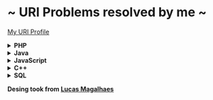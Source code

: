 #  ~ URI Problems resolved by me ~

<a href="https://www.beecrowd.com.br/judge/pt/profile/479086"> My URI Profile </a>

<!-- PHP -->
<details>
    <summary><strong>PHP</strong></summary>
    <br />
    <div align="left">
        <table border=1>
            <tr>
                <th colspan="4">Beginner</th>
            </tr>
            <tr>
                <th colspan="4"></th>
            </tr>
            <tr>
                <th>#</th>
                <th>Name</th>
                <th>Solved</th>
                <th>Status</th>
            </tr>
            <tr>
                <td align="center"><a href="https://www.beecrowd.com.br/judge/en/problems/view/1000">1000</a></td>
                <td align="center">Hello World!</td>
                <td align="center"><a href="https://github.com/felipeghizo/Exercicios_URI/blob/main/php/URI-1000.txt">Code</a></td>
                <td align="center">✅</td>
            </tr>
            <tr>
                <td align="center"><a href="https://www.beecrowd.com.br/judge/en/problems/view/1001">1001</a></td>
                <td align="center">Extremely Basic</td>
                <td align="center"><a href="https://github.com/felipeghizo/Exercicios_URI/blob/main/php/URI-1001.txt">Code</a></td>
                <td align="center">✅</td>
            </tr>
            <tr>
                <td align="center"><a href="https://www.beecrowd.com.br/judge/en/problems/view/1002">1002</a></td>
                <td align="center">Area of a Circle</td>
                <td align="center"><a href="https://github.com/felipeghizo/Exercicios_URI/blob/main/php/URI-1002.txt">Code</a></td>
                <td align="center">✅</td>
            </tr>
            <tr>
                <td align="center"><a href="https://www.beecrowd.com.br/judge/en/problems/view/1003">1003</a></td>
                <td align="center">Simple Sum</td>
                <td align="center"><a href="https://github.com/felipeghizo/Exercicios_URI/blob/main/php/URI-1003.txt">Code</a></td>
                <td align="center">✅</td>
            </tr>
            <tr>
                <td align="center"><a href="https://www.beecrowd.com.br/judge/en/problems/view/1004">1004</a></td>
                <td align="center">Simple Product</td>
                <td align="center"><a href="https://github.com/felipeghizo/Exercicios_URI/blob/main/php/URI-1004.txt">Code</a></td>
                <td align="center">✅</td>
            </tr>
            <tr>
                <td align="center"><a href="https://www.beecrowd.com.br/judge/en/problems/view/1005">1005</a></td>
                <td align="center">Average 1</td>
                <td align="center"><a href="https://github.com/felipeghizo/Exercicios_URI/blob/main/php/URI-1005.txt">Code</a></td>
                <td align="center">✅</td>
            </tr>
            <tr>
                <td align="center"><a href="https://www.beecrowd.com.br/judge/en/problems/view/1006">1006</a></td>
                <td align="center">Average 2</td>
                <td align="center"><a href="https://github.com/felipeghizo/Exercicios_URI/blob/main/php/URI-1006.txt">Code</a></td>
                <td align="center">✅</td>
            </tr>
            <tr>
                <td align="center"><a href="https://www.beecrowd.com.br/judge/en/problems/view/1007">1007</a></td>
                <td align="center">Difference</td>
                <td align="center"><a href="https://github.com/felipeghizo/Exercicios_URI/blob/main/php/URI-1007.txt">Code</a></td>
                <td align="center">✅</td>
            </tr>
            <tr>
                <td align="center"><a href="https://www.beecrowd.com.br/judge/en/problems/view/1008">1008</a></td>
                <td align="center">Salary</td>
                <td align="center"><a href="https://github.com/felipeghizo/Exercicios_URI/blob/main/php/URI-1008.txt">Code</a></td>
                <td align="center">✅</td>
            </tr>
            <tr>
                <td align="center"><a href="https://www.beecrowd.com.br/judge/en/problems/view/1009">1009</a></td>
                <td align="center">Salary with Bonus</td>
                <td align="center"><a href="https://github.com/felipeghizo/Exercicios_URI/blob/main/php/URI-1009.txt">Code</a></td>
                <td align="center">✅</td>
            </tr>
            <tr>
                <td align="center"><a href="https://www.beecrowd.com.br/judge/en/problems/view/1010">1010</a></td>
                <td align="center">Simple Calculate</td>
                <td align="center"><a href="https://github.com/felipeghizo/Exercicios_URI/blob/main/php/URI-1010.txt">Code</a></td>
                <td align="center">✅</td>
            </tr>
        </table>
</details>
<!-- PHP -->

<!-- Java -->
<details>
    <summary><strong>Java</strong></summary>
    <br />
    <div align="left">
        <table border=1>
            <tr>
                <th colspan="4">Beginner</th>
            </tr>
            <tr>
                <th colspan="4"></th>
            </tr>
            <tr>
                <th>#</th>
                <th>Name</th>
                <th>Solved</th>
                <th>Status</th>
            </tr>
            <tr>
                <td align="center"><a href="https://www.beecrowd.com.br/judge/en/problems/view/1000">1000</a></td>
                <td align="center">Hello World!</td>
                <td align="center"><a href="https://github.com/felipeghizo/Exercicios_URI/blob/main/java/URI-1000.txt">Code</a></td>
                <td align="center">✅</td>
            </tr>
            <tr>
                <td align="center"><a href="https://www.beecrowd.com.br/judge/en/problems/view/1001">1001</a></td>
                <td align="center">Extremely Basic</td>
                <td align="center"><a href="https://github.com/felipeghizo/Exercicios_URI/blob/main/java/URI-1001.txt">Code</a></td>
                <td align="center">✅</td>
            </tr>
            <tr>
                <td align="center"><a href="https://www.beecrowd.com.br/judge/en/problems/view/1002">1002</a></td>
                <td align="center">Area of a Circle</td>
                <td align="center"><a href="https://github.com/felipeghizo/Exercicios_URI/blob/main/java/URI-1002.txt">Code</a></td>
                <td align="center">✅</td>
            </tr>
            <tr>
                <td align="center"><a href="https://www.beecrowd.com.br/judge/en/problems/view/1003">1003</a></td>
                <td align="center">Simple Sum</td>
                <td align="center"><a href="https://github.com/felipeghizo/Exercicios_URI/blob/main/java/URI-1003.txt">Code</a></td>
                <td align="center">✅</td>
            </tr>
            <tr>
                <td align="center"><a href="https://www.beecrowd.com.br/judge/en/problems/view/1004">1004</a></td>
                <td align="center">Simple Product</td>
                <td align="center"><a href="https://github.com/felipeghizo/Exercicios_URI/blob/main/java/URI-1004.txt">Code</a></td>
                <td align="center">✅</td>
            </tr>
            <tr>
                <td align="center"><a href="https://www.beecrowd.com.br/judge/en/problems/view/1005">1005</a></td>
                <td align="center">Average 1</td>
                <td align="center"><a href="https://github.com/felipeghizo/Exercicios_URI/blob/main/java/URI-1005.txt">Code</a></td>
                <td align="center">✅</td>
            </tr>
            <tr>
                <td align="center"><a href="https://www.beecrowd.com.br/judge/en/problems/view/1006">1006</a></td>
                <td align="center">Average 2</td>
                <td align="center"><a href="https://github.com/felipeghizo/Exercicios_URI/blob/main/java/URI-1006.txt">Code</a></td>
                <td align="center">✅</td>
            </tr>
            <tr>
                <td align="center"><a href="https://www.beecrowd.com.br/judge/en/problems/view/1007">1007</a></td>
                <td align="center">Difference</td>
                <td align="center"><a href="https://github.com/felipeghizo/Exercicios_URI/blob/main/java/URI-1007.txt">Code</a></td>
                <td align="center">✅</td>
            </tr>
            <tr>
                <td align="center"><a href="https://www.beecrowd.com.br/judge/en/problems/view/1008">1008</a></td>
                <td align="center">Salary</td>
                <td align="center"><a href="https://github.com/felipeghizo/Exercicios_URI/blob/main/java/URI-1008.txt">Code</a></td>
                <td align="center">✅</td>
            </tr>
            <tr>
                <td align="center"><a href="https://www.beecrowd.com.br/judge/en/problems/view/1009">1009</a></td>
                <td align="center">Salary with Bonus</td>
                <td align="center"><a href="https://github.com/felipeghizo/Exercicios_URI/blob/main/java/URI-1009.txt">Code</a></td>
                <td align="center">✅</td>
            </tr>
            <tr>
                <td align="center"><a href="https://www.beecrowd.com.br/judge/en/problems/view/1010">1010</a></td>
                <td align="center">Simple Calculate</td>
                <td align="center"><a href="https://github.com/felipeghizo/Exercicios_URI/blob/main/java/URI-1010.txt">Code</a></td>
                <td align="center">✅</td>
            </tr>
            <tr>
                <td align="center"><a href="https://www.beecrowd.com.br/judge/en/problems/view/1011">1011</a></td>
                <td align="center">Sphere</td>
                <td align="center"><a href="https://github.com/felipeghizo/Exercicios_URI/blob/main/java/URI-1011.txt">Code</a></td>
                <td align="center">✅</td>
            </tr>
            <tr>
                <td align="center"><a href="https://www.beecrowd.com.br/judge/en/problems/view/1012">1012</a></td>
                <td align="center">Area</td>
                <td align="center"><a href="https://github.com/felipeghizo/Exercicios_URI/blob/main/java/URI-1012.txt">Code</a></td>
                <td align="center">✅</td>
            </tr>
            <tr>
                <td align="center"><a href="https://www.beecrowd.com.br/judge/en/problems/view/1013">1013</a></td>
                <td align="center">The Greatest</td>
                <td align="center"><a href="https://github.com/felipeghizo/Exercicios_URI/blob/main/java/URI-1013.txt">Code</a></td>
                <td align="center">✅</td>
            </tr>
            <tr>
                <td align="center"><a href="https://www.beecrowd.com.br/judge/en/problems/view/1014">1014</a></td>
                <td align="center">Consumption</td>
                <td align="center"><a href="https://github.com/felipeghizo/Exercicios_URI/blob/main/java/URI-1014.txt">Code</a></td>
                <td align="center">✅</td>
            </tr>
            <tr>
                <td align="center"><a href="https://www.beecrowd.com.br/judge/en/problems/view/1015">1015</a></td>
                <td align="center">Distance Between Two Points</td>
                <td align="center"><a href="https://github.com/felipeghizo/Exercicios_URI/blob/main/java/URI-1015.txt">Code</a></td>
                <td align="center">✅</td>
            </tr>
            <tr>
                <td align="center"><a href="https://www.beecrowd.com.br/judge/en/problems/view/1016">1016</a></td>
                <td align="center">Distance</td>
                <td align="center"><a href="https://github.com/felipeghizo/Exercicios_URI/blob/main/java/URI-1016.txt">Code</a></td>
                <td align="center">✅</td>
            </tr>
            <tr>
                <td align="center"><a href="https://www.beecrowd.com.br/judge/en/problems/view/1017">1017</a></td>
                <td align="center">Fuel Spent</td>
                <td align="center"><a href="https://github.com/felipeghizo/Exercicios_URI/blob/main/java/URI-1017.txt">Code</a></td>
                <td align="center">✅</td>
            </tr>
            <tr>
                <td align="center"><a href="https://www.beecrowd.com.br/judge/en/problems/view/1018">1018</a></td>
                <td align="center">Banknotes</td>
                <td align="center"><a href="https://github.com/felipeghizo/Exercicios_URI/blob/main/java/URI-1018.txt">Code</a></td>
                <td align="center">✅</td>
            </tr>
            <tr>
                <td align="center"><a href="https://www.beecrowd.com.br/judge/en/problems/view/1019">1019</a></td>
                <td align="center">Time Conversion</td>
                <td align="center"><a href="https://github.com/felipeghizo/Exercicios_URI/blob/main/java/URI-1019.txt">Code</a></td>
                <td align="center">✅</td>
            </tr>
            <tr>
                <td align="center"><a href="https://www.beecrowd.com.br/judge/en/problems/view/1020">1020</a></td>
                <td align="center">Age in Days</td>
                <td align="center"><a href="https://github.com/felipeghizo/Exercicios_URI/blob/main/java/URI-1020.txt">Code</a></td>
                <td align="center">✅</td>
            </tr>
	    <tr>
                <td align="center"><a href="https://judge.beecrowd.com/pt/problems/view/1045">1045</a></td>
                <td align="center">Tipos de Triângulos</td>
                <td align="center"><a href="https://github.com/felipeghizo/Exercicios_URI/blob/main/java/URI-1045.txt">Code</a></td>
                <td align="center">✅</td>
            </tr>
	    <tr>
                <td align="center"><a href="https://judge.beecrowd.com/pt/problems/view/1046">1046</a></td>
                <td align="center">Tempo de Jogo</td>
                <td align="center"><a href="https://github.com/felipeghizo/Exercicios_URI/blob/main/java/URI-1046.txt">Code</a></td>
                <td align="center">✅</td>
            </tr>
	    <tr>
                <td align="center"><a href="https://judge.beecrowd.com/pt/problems/view/1047">1047</a></td>
                <td align="center">Tempo de Jogo com Minutos</td>
                <td align="center"><a href="https://github.com/felipeghizo/Exercicios_URI/blob/main/java/URI-1047.txt">Code</a></td>
                <td align="center">✅</td>
            </tr>
	    <tr>
                <td align="center"><a href="https://judge.beecrowd.com/pt/problems/view/1048">1048</a></td>
                <td align="center">Aumento de Salário</td>
                <td align="center"><a href="https://github.com/felipeghizo/Exercicios_URI/blob/main/java/URI-1048.txt">Code</a></td>
                <td align="center">✅</td>
            </tr>
	    <tr>
                <td align="center"><a href="https://judge.beecrowd.com/pt/problems/view/1049">1049</a></td>
                <td align="center">AnimaL</td>
                <td align="center"><a href="https://github.com/felipeghizo/Exercicios_URI/blob/main/java/URI-1049.txt">Code</a></td>
                <td align="center">✅</td>
            </tr>
	    <tr>
                <td align="center"><a href="https://judge.beecrowd.com/pt/problems/view/1050">1050</a></td>
                <td align="center">DDD</td>
                <td align="center"><a href="https://github.com/felipeghizo/Exercicios_URI/blob/main/java/URI-1050.txt">Code</a></td>
                <td align="center">✅</td>
            </tr>
	    <tr>
                <td align="center"><a href="https://judge.beecrowd.com/pt/problems/view/1051">1051</a></td>
                <td align="center">Imposto de Renda</td>
                <td align="center"><a href="https://github.com/felipeghizo/Exercicios_URI/blob/main/java/URI-1051.txt">Code</a></td>
                <td align="center">✅</td>
            </tr>
	    <tr>
                <td align="center"><a href="https://judge.beecrowd.com/pt/problems/view/1052">1052</a></td>
                <td align="center">Mês</td>
                <td align="center"><a href="https://github.com/felipeghizo/Exercicios_URI/blob/main/java/URI-1052.txt">Code</a></td>
                <td align="center">✅</td>
            </tr>
	    <tr>
                <td align="center"><a href="https://judge.beecrowd.com/pt/problems/view/1060">1060</a></td>
                <td align="center">Números Positivos</td>
                <td align="center"><a href="https://github.com/felipeghizo/Exercicios_URI/blob/main/java/URI-1060.txt">Code</a></td>
                <td align="center">✅</td>
            </tr>
	    <tr>
                <td align="center"><a href="https://judge.beecrowd.com/pt/problems/view/1061">1061</a></td>
                <td align="center">Tempo de um evento</td>
                <td align="center"><a href="https://github.com/felipeghizo/Exercicios_URI/blob/main/java/URI-1061.txt">Code</a></td>
                <td align="center">✅</td>
            </tr>
	    <tr>
                <td align="center"><a href="https://judge.beecrowd.com/pt/problems/view/1064">1064</a></td>
                <td align="center">Positivos e Média</td>
                <td align="center"><a href="https://github.com/felipeghizo/Exercicios_URI/blob/main/java/URI-1064.txt">Code</a></td>
                <td align="center">✅</td>
            </tr>
	    <tr>
                <td align="center"><a href="https://judge.beecrowd.com/pt/problems/view/1065">1065</a></td>
                <td align="center">Pares entre Cinco números</td>
                <td align="center"><a href="https://github.com/felipeghizo/Exercicios_URI/blob/main/java/URI-1065.txt">Code</a></td>
                <td align="center">✅</td>
            </tr>
	    <tr>
                <td align="center"><a href="https://judge.beecrowd.com/pt/problems/view/1066">1066</a></td>
                <td align="center">Pares, Ímpares, Positivos e Negativos</td>
                <td align="center"><a href="https://github.com/felipeghizo/Exercicios_URI/blob/main/java/URI-1066.txt">Code</a></td>
                <td align="center">✅</td>
            </tr>
	    <tr>
                <td align="center"><a href="https://judge.beecrowd.com/pt/problems/view/1070">1070</a></td>
                <td align="center">Seis números ímpares</td>
                <td align="center"><a href="https://github.com/felipeghizo/Exercicios_URI/blob/main/java/URI-1070.txt">Code</a></td>
                <td align="center">✅</td>
            </tr>
	    <tr>
                <td align="center"><a href="https://judge.beecrowd.com/pt/problems/view/1071">1071</a></td>
                <td align="center">Soma de impares consecutivos I</td>
                <td align="center"><a href="https://github.com/felipeghizo/Exercicios_URI/blob/main/java/URI-1071.txt">Code</a></td>
                <td align="center">✅</td>
            </tr>
	    <tr>
                <td align="center"><a href="https://judge.beecrowd.com/pt/problems/view/1072">1072</a></td>
                <td align="center">Intervalo 2</td>
                <td align="center"><a href="https://github.com/felipeghizo/Exercicios_URI/blob/main/java/URI-1072.txt">Code</a></td>
                <td align="center">✅</td>
            </tr>
	    <tr>
                <td align="center"><a href="https://judge.beecrowd.com/pt/problems/view/1079">1079</a></td>
                <td align="center">Médias Ponderadas</td>
                <td align="center"><a href="https://github.com/felipeghizo/Exercicios_URI/blob/main/java/URI-1079.txt">Code</a></td>
                <td align="center">✅</td>
            </tr>
	    <tr>
                <td align="center"><a href="https://judge.beecrowd.com/pt/problems/view/1094">1094</a></td>
                <td align="center">Experiências</td>
                <td align="center"><a href="https://github.com/felipeghizo/Exercicios_URI/blob/main/java/URI-1094.txt">Code</a></td>
                <td align="center">✅</td>
            </tr>
	    <tr>
                <td align="center"><a href="https://judge.beecrowd.com/pt/problems/view/1095">1095</a></td>
                <td align="center">Sequencias IJ 1</td>
                <td align="center"><a href="https://github.com/felipeghizo/Exercicios_URI/blob/main/java/URI-1095.txt">Code</a></td>
                <td align="center">✅</td>
            </tr>
	    <tr>
                <td align="center"><a href="https://judge.beecrowd.com/pt/problems/view/1096">1096</a></td>
                <td align="center">Sequencias IJ 2</td>
                <td align="center"><a href="https://github.com/felipeghizo/Exercicios_URI/blob/main/java/URI-1096.txt">Code</a></td>
                <td align="center">✅</td>
            </tr>
	    <tr>
                <td align="center"><a href="https://judge.beecrowd.com/pt/problems/view/1097">1097</a></td>
                <td align="center">Sequencias IJ 3</td>
                <td align="center"><a href="https://github.com/felipeghizo/Exercicios_URI/blob/main/java/URI-1097.txt">Code</a></td>
                <td align="center">✅</td>
            </tr>
	    <tr>
                <td align="center"><a href="https://judge.beecrowd.com/pt/problems/view/1098">1098</a></td>
                <td align="center">Sequencias IJ 4</td>
                <td align="center"><a href="https://github.com/felipeghizo/Exercicios_URI/blob/main/java/URI-1098.txt">Code</a></td>
                <td align="center">✅</td>
            </tr>
	    <tr>
                <td align="center"><a href="https://judge.beecrowd.com/pt/problems/view/1101">1101</a></td>
                <td align="center">Sequência de Números e Soma</td>
                <td align="center"><a href="https://github.com/felipeghizo/Exercicios_URI/blob/main/java/URI-1101.txt">Code</a></td>
                <td align="center">✅</td>
            </tr>
	    <tr>
                <td align="center"><a href="https://judge.beecrowd.com/pt/problems/view/1113">1113</a></td>
                <td align="center">Crescente e Decrescente</td>
                <td align="center"><a href="https://github.com/felipeghizo/Exercicios_URI/blob/main/java/URI-1113.txt">Code</a></td>
                <td align="center">✅</td>
            </tr>
	    <tr>
                <td align="center"><a href="https://judge.beecrowd.com/pt/problems/view/1116">1116</a></td>
                <td align="center">Dividindo X por Y</td>
                <td align="center"><a href="https://github.com/felipeghizo/Exercicios_URI/blob/main/java/URI-1116.txt">Code</a></td>
                <td align="center">✅</td>
            </tr>
	    <tr>
                <td align="center"><a href="https://judge.beecrowd.com/pt/problems/view/1117">1117</a></td>
                <td align="center">Validação de nota</td>
                <td align="center"><a href="https://github.com/felipeghizo/Exercicios_URI/blob/main/java/URI-1117.txt">Code</a></td>
                <td align="center">✅</td>
            </tr>
	    <tr>
                <td align="center"><a href="https://judge.beecrowd.com/pt/problems/view/1118">1118</a></td>
                <td align="center">Várias Notas Com Validação</td>
                <td align="center"><a href="https://github.com/felipeghizo/Exercicios_URI/blob/main/java/URI-1118.txt">Code</a></td>
                <td align="center">✅</td>
            </tr>
	    <tr>
                <td align="center"><a href="https://judge.beecrowd.com/pt/problems/view/1131">1131</a></td>
                <td align="center">Grenais</td>
                <td align="center"><a href="https://github.com/felipeghizo/Exercicios_URI/blob/main/java/URI-1131.txt">Code</a></td>
                <td align="center">✅</td>
            </tr>
	    <tr>
                <td align="center"><a href="https://judge.beecrowd.com/pt/problems/view/1132">1321</a></td>
                <td align="center">Múltiplos de 13</td>
                <td align="center"><a href="https://github.com/felipeghizo/Exercicios_URI/blob/main/java/URI-1132.txt">Code</a></td>
                <td align="center">✅</td>
            </tr>
	    <tr>
                <td align="center"><a href="https://judge.beecrowd.com/pt/problems/view/1133">1133</a></td>
                <td align="center">Resto da divisão</td>
                <td align="center"><a href="https://github.com/felipeghizo/Exercicios_URI/blob/main/java/URI-1133.txt">Code</a></td>
                <td align="center">✅</td>
            </tr>
	    <tr>
                <td align="center"><a href="https://judge.beecrowd.com/pt/problems/view/1142">1142</a></td>
                <td align="center">PUM</td>
                <td align="center"><a href="https://github.com/felipeghizo/Exercicios_URI/blob/main/java/URI-1142.txt">Code</a></td>
                <td align="center">✅</td>
            </tr>
	    <tr>
                <td align="center"><a href="https://judge.beecrowd.com/pt/problems/view/1143">1143</a></td>
                <td align="center">Quadrado e ao cubo</td>
                <td align="center"><a href="https://github.com/felipeghizo/Exercicios_URI/blob/main/java/URI-1143.txt">Code</a></td>
                <td align="center">✅</td>
            </tr>
	    <tr>
                <td align="center"><a href="https://judge.beecrowd.com/pt/problems/view/1144">1144</a></td>
                <td align="center">Sequência Lógica</td>
                <td align="center"><a href="https://github.com/felipeghizo/Exercicios_URI/blob/main/java/URI-1144.txt">Code</a></td>
                <td align="center">✅</td>
            </tr>
	    <tr>
                <td align="center"><a href="https://judge.beecrowd.com/pt/problems/view/1145">1145</a></td>
                <td align="center">Sequência Lógica 2</td>
                <td align="center"><a href="https://github.com/felipeghizo/Exercicios_URI/blob/main/java/URI-1145.txt">Code</a></td>
                <td align="center">✅</td>
            </tr>
	    <tr>
                <td align="center"><a href="https://judge.beecrowd.com/pt/problems/view/1146">1146</a></td>
                <td align="center">Sequências Crescentes</td>
                <td align="center"><a href="https://github.com/felipeghizo/Exercicios_URI/blob/main/java/URI-1146.txt">Code</a></td>
                <td align="center">✅</td>
            </tr>
	    <tr>
                <td align="center"><a href="https://judge.beecrowd.com/pt/problems/view/1149">1149</a></td>
                <td align="center">Somando Inteiros Consecutivos</td>
                <td align="center"><a href="https://github.com/felipeghizo/Exercicios_URI/blob/main/java/URI-1149.txt">Code</a></td>
                <td align="center">✅</td>
            </tr>
	    <tr>
                <td align="center"><a href="https://judge.beecrowd.com/pt/problems/view/1150">1150</a></td>
                <td align="center">Ultrapassando Z</td>
                <td align="center"><a href="https://github.com/felipeghizo/Exercicios_URI/blob/main/java/URI-1150.txt">Code</a></td>
                <td align="center">✅</td>
            </tr>
	    <tr>
                <td align="center"><a href="https://judge.beecrowd.com/pt/problems/view/1151">1151</a></td>
                <td align="center">Fibonacci Fácil</td>
                <td align="center"><a href="https://github.com/felipeghizo/Exercicios_URI/blob/main/java/URI-1151.txt">Code</a></td>
                <td align="center">✅</td>
            </tr>
	    <tr>
                <td align="center"><a href="https://judge.beecrowd.com/pt/problems/view/1153">1153</a></td>
                <td align="center">Fatorial Simples</td>
                <td align="center"><a href="https://github.com/felipeghizo/Exercicios_URI/blob/main/java/URI-1153.txt">Code</a></td>
                <td align="center">✅</td>
            </tr>
	    <tr>
                <td align="center"><a href="https://judge.beecrowd.com/pt/problems/view/1154">1154</a></td>
                <td align="center">Idades</td>
                <td align="center"><a href="https://github.com/felipeghizo/Exercicios_URI/blob/main/java/URI-1154.txt">Code</a></td>
                <td align="center">✅</td>
            </tr>
	    <tr>
                <td align="center"><a href="https://judge.beecrowd.com/pt/problems/view/1155">1155</a></td>
                <td align="center">Sequência S</td>
                <td align="center"><a href="https://github.com/felipeghizo/Exercicios_URI/blob/main/java/URI-1155.txt">Code</a></td>
                <td align="center">✅</td>
            </tr>
	    <tr>
                <td align="center"><a href="https://judge.beecrowd.com/pt/problems/view/1156">1156</a></td>
                <td align="center">Sequência S II</td>
                <td align="center"><a href="https://github.com/felipeghizo/Exercicios_URI/blob/main/java/URI-1156.txt">Code</a></td>
                <td align="center">✅</td>
            </tr>
	    <tr>
                <td align="center"><a href="https://judge.beecrowd.com/pt/problems/view/1157">1157</a></td>
                <td align="center">Divisores I</td>
                <td align="center"><a href="https://github.com/felipeghizo/Exercicios_URI/blob/main/java/URI-1157.txt">Code</a></td>
                <td align="center">✅</td>
            </tr>
	    <tr>
                <td align="center"><a href="https://judge.beecrowd.com/pt/problems/view/1158">1158</a></td>
                <td align="center">Soma de Ímpares Consecutivos III</td>
                <td align="center"><a href="https://github.com/felipeghizo/Exercicios_URI/blob/main/java/URI-1158.txt">Code</a></td>
                <td align="center">✅</td>
            </tr>
	    <tr>
                <td align="center"><a href="https://judge.beecrowd.com/pt/problems/view/1159">1159</a></td>
                <td align="center">Soma de Pares Consecutivos</td>
                <td align="center"><a href="https://github.com/felipeghizo/Exercicios_URI/blob/main/java/URI-1159.txt">Code</a></td>
                <td align="center">✅</td>
            </tr>
	    <tr>
                <td align="center"><a href="https://judge.beecrowd.com/pt/problems/view/1160">1160</a></td>
                <td align="center">Crescimento Populacional</td>
                <td align="center"><a href="https://github.com/felipeghizo/Exercicios_URI/blob/main/java/URI-1160.txt">Code</a></td>
                <td align="center">✅</td>
            </tr>
	    <tr>
                <td align="center"><a href="https://judge.beecrowd.com/pt/problems/view/1164">1164</a></td>
                <td align="center">Número Perfeito</td>
                <td align="center"><a href="https://github.com/felipeghizo/Exercicios_URI/blob/main/java/URI-1164.txt">Code</a></td>
                <td align="center">✅</td>
            </tr>
	    <tr>
                <td align="center"><a href="https://judge.beecrowd.com/pt/problems/view/1165">1165</a></td>
                <td align="center">Número Primo</td>
                <td align="center"><a href="https://github.com/felipeghizo/Exercicios_URI/blob/main/java/URI-1165.txt">Code</a></td>
                <td align="center">✅</td>
            </tr>
	    <tr>
                <td align="center"><a href="https://judge.beecrowd.com/pt/problems/view/1172">1172</a></td>
                <td align="center">Substituição em Vetor I</td>
                <td align="center"><a href="https://github.com/felipeghizo/Exercicios_URI/blob/main/java/URI-1172.txt">Code</a></td>
                <td align="center">✅</td>
            </tr>
	    <tr>
                <td align="center"><a href="https://judge.beecrowd.com/pt/problems/view/1173">1173</a></td>
                <td align="center">Preenchimento de Vetor I</td>
                <td align="center"><a href="https://github.com/felipeghizo/Exercicios_URI/blob/main/java/URI-1173.txt">Code</a></td>
                <td align="center">✅</td>
            </tr>
	    <tr>
                <td align="center"><a href="https://judge.beecrowd.com/pt/problems/view/1174">1174</a></td>
                <td align="center">Seleçao em Vetor I</td>
                <td align="center"><a href="https://github.com/felipeghizo/Exercicios_URI/blob/main/java/URI-1174.txt">Code</a></td>
                <td align="center">✅</td>
            </tr>
	    <tr>
                <td align="center"><a href="https://judge.beecrowd.com/pt/problems/view/1175">1175</a></td>
                <td align="center">Troca em Vetor I</td>
                <td align="center"><a href="https://github.com/felipeghizo/Exercicios_URI/blob/main/java/URI-1175.txt">Code</a></td>
                <td align="center">✅</td>
            </tr>
	    <tr>
                <td align="center"><a href="https://judge.beecrowd.com/pt/problems/view/1176">1176</a></td>
                <td align="center">Fibonacci em Vetor</td>
                <td align="center"><a href="https://github.com/felipeghizo/Exercicios_URI/blob/main/java/URI-1176.txt">Code</a></td>
                <td align="center">✅</td>
            </tr>
	    <tr>
                <td align="center"><a href="https://judge.beecrowd.com/pt/problems/view/1177">1177</a></td>
                <td align="center">Preenchimento de Vetor II</td>
                <td align="center"><a href="https://github.com/felipeghizo/Exercicios_URI/blob/main/java/URI-1177.txt">Code</a></td>
                <td align="center">✅</td>
            </tr>
	    <tr>
                <td align="center"><a href="https://judge.beecrowd.com/pt/problems/view/1178">1178</a></td>
                <td align="center">Preenchimento de Vetor III</td>
                <td align="center"><a href="https://github.com/felipeghizo/Exercicios_URI/blob/main/java/URI-1178.txt">Code</a></td>
                <td align="center">✅</td>
            </tr>
	    <tr>
                <td align="center"><a href="https://judge.beecrowd.com/pt/problems/view/1179">1179</a></td>
                <td align="center">Preenchimento de Vetor IV</td>
                <td align="center"><a href="https://github.com/felipeghizo/Exercicios_URI/blob/main/java/URI-1179.txt">Code</a></td>
                <td align="center">✅</td>
            </tr>
	    <tr>
                <td align="center"><a href="https://judge.beecrowd.com/pt/problems/view/1435">1435</a></td>
                <td align="center">Matriz Quadrada I</td>
                <td align="center"><a href="https://github.com/felipeghizo/Exercicios_URI/blob/main/java/URI-1435.txt">Code</a></td>
                <td align="center">❌</td>
            </tr>
        </table>
</details>
<!-- Java -->

<!-- JavaScript -->
<details>
    <summary><strong>JavaScript</strong></summary>
    <br />
    <div align="left">
        <table border=1>
            <tr>
                <th colspan="4">Beginner</th>
            </tr>
            <tr>
                <th colspan="4"></th>
            </tr>
            <tr>
                <th>#</th>
                <th>Name</th>
                <th>Solved</th>
                <th>Status</th>
            </tr>
            <tr>
                <td align="center"><a href="https://www.beecrowd.com.br/judge/en/problems/view/1000">1000</a></td>
                <td align="center">Hello World!</td>
                <td align="center"><a href="https://github.com/felipeghizo/Exercicios_URI/blob/main/JS/URI-1000.txt">Code</a></td>
                <td align="center">✅</td>
            </tr>
            <tr>
                <td align="center"><a href="https://www.beecrowd.com.br/judge/en/problems/view/1001">1001</a></td>
                <td align="center">Extremely Basic</td>
                <td align="center"><a href="https://github.com/felipeghizo/Exercicios_URI/blob/main/JS/URI-1001.txt">Code</a></td>
                <td align="center">✅</td>
            </tr>
            <tr>
                <td align="center"><a href="https://www.beecrowd.com.br/judge/en/problems/view/1002">1002</a></td>
                <td align="center">Area of a Circle</td>
                <td align="center"><a href="https://github.com/felipeghizo/Exercicios_URI/blob/main/JS/URI-1002.txt">Code</a></td>
                <td align="center">✅</td>
            </tr>
            <tr>
                <td align="center"><a href="https://www.beecrowd.com.br/judge/en/problems/view/1003">1003</a></td>
                <td align="center">Simple Sum</td>
                <td align="center"><a href="https://github.com/felipeghizo/Exercicios_URI/blob/main/JS/URI-1003.txt">Code</a></td>
                <td align="center">✅</td>
            </tr>
            <tr>
                <td align="center"><a href="https://www.beecrowd.com.br/judge/en/problems/view/1004">1004</a></td>
                <td align="center">Simple Product</td>
                <td align="center"><a href="https://github.com/felipeghizo/Exercicios_URI/blob/main/JS/URI-1004.txt">Code</a></td>
                <td align="center">✅</td>
            </tr>
            <tr>
                <td align="center"><a href="https://www.beecrowd.com.br/judge/en/problems/view/1005">1005</a></td>
                <td align="center">Average 1</td>
                <td align="center"><a href="https://github.com/felipeghizo/Exercicios_URI/blob/main/JS/URI-1005.txt">Code</a></td>
                <td align="center">✅</td>
            </tr>
            <tr>
                <td align="center"><a href="https://www.beecrowd.com.br/judge/en/problems/view/1006">1006</a></td>
                <td align="center">Average 2</td>
                <td align="center"><a href="https://github.com/felipeghizo/Exercicios_URI/blob/main/JS/URI-1006.txt">Code</a></td>
                <td align="center">✅</td>
            </tr>
            <tr>
                <td align="center"><a href="https://www.beecrowd.com.br/judge/en/problems/view/1007">1007</a></td>
                <td align="center">Difference</td>
                <td align="center"><a href="https://github.com/felipeghizo/Exercicios_URI/blob/main/JS/URI-1007.txt">Code</a></td>
                <td align="center">✅</td>
            </tr>
            <tr>
                <td align="center"><a href="https://www.beecrowd.com.br/judge/en/problems/view/1008">1008</a></td>
                <td align="center">Salary</td>
                <td align="center"><a href="https://github.com/felipeghizo/Exercicios_URI/blob/main/JS/URI-1008.txt">Code</a></td>
                <td align="center">✅</td>
            </tr>
            <tr>
                <td align="center"><a href="https://www.beecrowd.com.br/judge/en/problems/view/1009">1009</a></td>
                <td align="center">Salary with Bonus</td>
                <td align="center"><a href="https://github.com/felipeghizo/Exercicios_URI/blob/main/JS/URI-1009.txt">Code</a></td>
                <td align="center">✅</td>
            </tr>
            <tr>
                <td align="center"><a href="https://www.beecrowd.com.br/judge/en/problems/view/1010">1010</a></td>
                <td align="center">Simple Calculate</td>
                <td align="center"><a href="https://github.com/felipeghizo/Exercicios_URI/blob/main/JS/URI-1010.txt">Code</a></td>
                <td align="center">✅</td>
            </tr>
        </table>
</details>
<!-- JavaScript -->

<!-- C++ -->
<details>
    <summary><strong>C++</strong></summary>
    <br />
    <div align="left">
        <table border=1>
            <tr>
                <th colspan="4">Beginner</th>
            </tr>
            <tr>
                <th colspan="4"></th>
            </tr>
            <tr>
                <th>#</th>
                <th>Name</th>
                <th>Solved</th>
                <th>Status</th>
            </tr>
            <tr>
                <td align="center"><a href="https://www.beecrowd.com.br/judge/en/problems/view/1000">1000</a></td>
                <td align="center">Hello World!</td>
                <td align="center"><a href="https://github.com/felipeghizo/Exercicios_URI/blob/main/c%2B%2B/URI-1000.txt">Code</a></td>
                <td align="center">✅</td>
            </tr>
            <tr>
                <td align="center"><a href="https://www.beecrowd.com.br/judge/en/problems/view/1001">1001</a></td>
                <td align="center">Extremely Basic</td>
                <td align="center"><a href="https://github.com/felipeghizo/Exercicios_URI/blob/main/c%2B%2B/URI-1001.txt">Code</a></td>
                <td align="center">✅</td>
            </tr>
            <tr>
                <td align="center"><a href="https://www.beecrowd.com.br/judge/en/problems/view/1002">1002</a></td>
                <td align="center">Area of a Circle</td>
                <td align="center"><a href="https://github.com/felipeghizo/Exercicios_URI/blob/main/c%2B%2B/URI-1002.txt">Code</a></td>
                <td align="center">✅</td>
            </tr>
            <tr>
                <td align="center"><a href="https://www.beecrowd.com.br/judge/en/problems/view/1003">1003</a></td>
                <td align="center">Simple Sum</td>
                <td align="center"><a href="https://github.com/felipeghizo/Exercicios_URI/blob/main/c%2B%2B/URI-1003.txt">Code</a></td>
                <td align="center">✅</td>
            </tr>
            <tr>
                <td align="center"><a href="https://www.beecrowd.com.br/judge/en/problems/view/1004">1004</a></td>
                <td align="center">Simple Product</td>
                <td align="center"><a href="https://github.com/felipeghizo/Exercicios_URI/blob/main/c%2B%2B/URI-1004.txt">Code</a></td>
                <td align="center">✅</td>
            </tr>
            <tr>
                <td align="center"><a href="https://www.beecrowd.com.br/judge/en/problems/view/1005">1005</a></td>
                <td align="center">Average 1</td>
                <td align="center"><a href="https://github.com/felipeghizo/Exercicios_URI/blob/main/c%2B%2B/URI-1005.txt">Code</a></td>
                <td align="center">✅</td>
            </tr>
            <tr>
                <td align="center"><a href="https://www.beecrowd.com.br/judge/en/problems/view/1006">1006</a></td>
                <td align="center">Average 2</td>
                <td align="center"><a href="https://github.com/felipeghizo/Exercicios_URI/blob/main/c%2B%2B/URI-1006.txt">Code</a></td>
                <td align="center">✅</td>
            </tr>
            <tr>
                <td align="center"><a href="https://www.beecrowd.com.br/judge/en/problems/view/1007">1007</a></td>
                <td align="center">Difference</td>
                <td align="center"><a href="https://github.com/felipeghizo/Exercicios_URI/blob/main/c%2B%2B/URI-1007.txt">Code</a></td>
                <td align="center">✅</td>
            </tr>
            <tr>
                <td align="center"><a href="https://www.beecrowd.com.br/judge/en/problems/view/1008">1008</a></td>
                <td align="center">Salary</td>
                <td align="center"><a href="https://github.com/felipeghizo/Exercicios_URI/blob/main/c%2B%2B/URI-1008.txt">Code</a></td>
                <td align="center">✅</td>
            </tr>
            <tr>
                <td align="center"><a href="https://www.beecrowd.com.br/judge/en/problems/view/1009">1009</a></td>
                <td align="center">Salary with Bonus</td>
                <td align="center"><a href="https://github.com/felipeghizo/Exercicios_URI/blob/main/c%2B%2B/URI-1009.txt">Code</a></td>
                <td align="center">✅</td>
            </tr>
            <tr>
                <td align="center"><a href="https://www.beecrowd.com.br/judge/en/problems/view/1010">1010</a></td>
                <td align="center">Simple Calculate</td>
                <td align="center"><a href="https://github.com/felipeghizo/Exercicios_URI/blob/main/c%2B%2B/URI-1010.txt">Code</a></td>
                <td align="center">✅</td>
            </tr>
        </table>
</details>
<!-- C++ -->
        
<!-- SQL -->
<details>
    <summary><strong>SQL</strong></summary>
    <br />
    <div align="left">
        <table border=1>
            <tr>
                <th colspan="4">Beginner</th>
            </tr>
            <tr>
                <th colspan="4"></th>
            </tr>
            <tr>
                <th>#</th>
                <th>Name</th>
                <th>Solved</th>
                <th>Status</th>
            </tr>
            <tr>
                <td align="center"><a href="https://www.beecrowd.com.br/judge/en/problems/view/1602">1602</a></td>
                <td align="center">Select Basic</td>
                <td align="center"><a href="https://github.com/felipeghizo/Exercicios_URI/blob/main/SQL/URI-1602.txt">Code</a></td>
                <td align="center">✅</td>
            </tr>
            <tr>
                <td align="center"><a href="https://www.beecrowd.com.br/judge/en/problems/view/2603">2603</a></td>
                <td align="center">Customer Address</td>
                <td align="center"><a href="https://github.com/felipeghizo/Exercicios_URI/blob/main/SQL/URI-2603.txt">Code</a></td>
                <td align="center">✅</td>
            </tr>
            <tr>
                <td align="center"><a href="https://www.beecrowd.com.br/judge/en/problems/view/2604">2604</a></td>
                <td align="center">Less than 10 or Greather than 100</td>
                <td align="center"><a href="https://github.com/felipeghizo/Exercicios_URI/blob/main/SQL/URI-2604.txt">Code</a></td>
                <td align="center">✅</td>
            </tr>
            <tr>
                <td align="center"><a href="https://www.beecrowd.com.br/judge/en/problems/view/2605">2605</a></td>
                <td align="center">Executive Representatives</td>
                <td align="center"><a href="https://github.com/felipeghizo/Exercicios_URI/blob/main/SQL/URI-2605.txt">Code</a></td>
                <td align="center">✅</td>
            </tr>
            <tr>
                <td align="center"><a href="https://www.beecrowd.com.br/judge/en/problems/view/2606">2606</a></td>
                <td align="center">Categories</td>
                <td align="center"><a href="https://github.com/felipeghizo/Exercicios_URI/blob/main/SQL/URI-2606.txt">Code</a></td>
                <td align="center">✅</td>
            </tr>
            <tr>
                <td align="center"><a href="https://www.beecrowd.com.br/judge/en/problems/view/2607">2607</a></td>
                <td align="center">Cities in Alphabetical Order</td>
                <td align="center"><a href="https://github.com/felipeghizo/Exercicios_URI/blob/main/SQL/URI-2607.txt">Code</a></td>
                <td align="center">✅</td>
            </tr>
            <tr>
                <td align="center"><a href="https://www.beecrowd.com.br/judge/en/problems/view/2608">2608</a></td>
                <td align="center">Highest and Lowest Price</td>
                <td align="center"><a href="https://github.com/felipeghizo/Exercicios_URI/blob/main/SQL/URI-2608.txt">Code</a></td>
                <td align="center">✅</td>
            </tr>
            <tr>
                <td align="center"><a href="https://www.beecrowd.com.br/judge/en/problems/view/2609">2609</a></td>
                <td align="center">Products by Categories</td>
                <td align="center"><a href="https://github.com/felipeghizo/Exercicios_URI/blob/main/SQL/URI-2609.txt">Code</a></td>
                <td align="center">✅</td>
            </tr>
            <tr>
                <td align="center"><a href="https://www.beecrowd.com.br/judge/en/problems/view/2610">2610</a></td>
                <td align="center">Average Value of Products</td>
                <td align="center"><a href="https://github.com/felipeghizo/Exercicios_URI/blob/main/SQL/URI-2610.txt">Code</a></td>
                <td align="center">✅</td>
            </tr>
            <tr>
                <td align="center"><a href="https://www.beecrowd.com.br/judge/en/problems/view/2611">2611</a></td>
                <td align="center">Action movies</td>
                <td align="center"><a href="https://github.com/felipeghizo/Exercicios_URI/blob/main/SQL/URI-2611.txt">Code</a></td>
                <td align="center">✅</td>
            </tr>
            <tr>
                <td align="center"><a href="https://www.beecrowd.com.br/judge/en/problems/view/2613">2613</a></td>
                <td align="center">Films on Sale</td>
                <td align="center"><a href="https://github.com/felipeghizo/Exercicios_URI/blob/main/SQL/URI-2613.txt">Code</a></td>
                <td align="center">✅</td>
            </tr>
            <tr>
                <td align="center"><a href="https://www.beecrowd.com.br/judge/en/problems/view/2614">2614</a></td>
                <td align="center">September rentals</td>
                <td align="center"><a href="https://github.com/felipeghizo/Exercicios_URI/blob/main/SQL/URI-2614.txt">Code</a></td>
                <td align="center">✅</td>
            </tr>
            <tr>
                <td align="center"><a href="https://www.beecrowd.com.br/judge/en/problems/view/2615">2615</a></td>
                <td align="center">Expanding the Business</td>
                <td align="center"><a href="https://github.com/felipeghizo/Exercicios_URI/blob/main/SQL/URI-2615.txt">Code</a></td>
                <td align="center">✅</td>
            </tr>
            <tr>
                <td align="center"><a href="https://www.beecrowd.com.br/judge/en/problems/view/2616">2616</a></td>
                <td align="center">No Rental</td>
                <td align="center"><a href="https://github.com/felipeghizo/Exercicios_URI/blob/main/SQL/URI-2616.txt">Code</a></td>
                <td align="center">✅</td>
            </tr>
            <tr>
                <td align="center"><a href="https://www.beecrowd.com.br/judge/en/problems/view/2617">2617</a></td>
                <td align="center">Supplier Ajax SA</td>
                <td align="center"><a href="https://github.com/felipeghizo/Exercicios_URI/blob/main/SQL/URI-2617.txt">Code</a></td>
                <td align="center">✅</td>
            </tr>
            <tr>
                <td align="center"><a href="https://www.beecrowd.com.br/judge/en/problems/view/2618">2618</a></td>
                <td align="center">Imported products</td>
                <td align="center"><a href="https://github.com/felipeghizo/Exercicios_URI/blob/main/SQL/URI-2618.txt">Code</a></td>
                <td align="center">✅</td>
            </tr>
            <tr>
                <td align="center"><a href="https://www.beecrowd.com.br/judge/en/problems/view/2619">2619</a></td>
                <td align="center">Super Luxury</td>
                <td align="center"><a href="https://github.com/felipeghizo/Exercicios_URI/blob/main/SQL/URI-2619.txt">Code</a></td>
                <td align="center">✅</td>
            </tr>
            <tr>
                <td align="center"><a href="https://www.beecrowd.com.br/judge/en/problems/view/2620">2620</a></td>
                <td align="center">Orders in the First Semester</td>
                <td align="center"><a href="https://github.com/felipeghizo/Exercicios_URI/blob/main/SQL/URI-2620.txt">Code</a></td>
                <td align="center">✅</td>
            </tr>
            <tr>
                <td align="center"><a href="https://www.beecrowd.com.br/judge/en/problems/view/2621">2621</a></td>
                <td align="center">Quantities Between 10 and 20</td>
                <td align="center"><a href="https://github.com/felipeghizo/Exercicios_URI/blob/main/SQL/URI-2621.txt">Code</a></td>
                <td align="center">✅</td>
            </tr>
            <tr>
                <td align="center"><a href="https://www.beecrowd.com.br/judge/en/problems/view/2622">2622</a></td>
                <td align="center">Legal entities</td>
                <td align="center"><a href="https://github.com/felipeghizo/Exercicios_URI/blob/main/SQL/URI-2622.txt">Code</a></td>
                <td align="center">✅</td>
            </tr>
            <tr>
                <td align="center"><a href="https://www.beecrowd.com.br/judge/en/problems/view/2623">2623</a></td>
                <td align="center">Categories with Multiple Products</td>
                <td align="center"><a href="https://github.com/felipeghizo/Exercicios_URI/blob/main/SQL/URI-2623.txt">Code</a></td>
                <td align="center">✅</td>
            </tr>
            <tr>
                <td align="center"><a href="https://www.beecrowd.com.br/judge/en/problems/view/2624">2624</a></td>
                <td align="center">Number of Cities per Customer</td>
                <td align="center"><a href="https://github.com/felipeghizo/Exercicios_URI/blob/main/SQL/URI-2624.txt">Code</a></td>
                <td align="center">✅</td>
            </tr>
            <tr>
                <td align="center"><a href="https://www.beecrowd.com.br/judge/en/problems/view/2625">2625</a></td>
                <td align="center">CPF mask</td>
                <td align="center"><a href="https://github.com/felipeghizo/Exercicios_URI/blob/main/SQL/URI-2625.txt">Code</a></td>
                <td align="center">✅</td>
            </tr>
            <tr>
                <td align="center"><a href="https://www.beecrowd.com.br/judge/en/problems/view/2737">2737</a></td>
                <td align="center">Lawyers</td>
                <td align="center"><a href="https://github.com/felipeghizo/Exercicios_URI/blob/main/SQL/URI-2737.txt">Code</a></td>
                <td align="center">✅</td>
            </tr>
            <tr>
                <td align="center"><a href="https://www.beecrowd.com.br/judge/en/problems/view/2738">2738</a></td>
                <td align="center">Contest</td>
                <td align="center"><a href="https://github.com/felipeghizo/Exercicios_URI/blob/main/SQL/URI-2738.txt">Code</a></td>
                <td align="center">✅</td>
            </tr>
            <tr>
                <td align="center"><a href="https://www.beecrowd.com.br/judge/en/problems/view/2739">2739</a></td>
                <td align="center">Payday</td>
                <td align="center"><a href="https://github.com/felipeghizo/Exercicios_URI/blob/main/SQL/URI-2739.txt">Code</a></td>
                <td align="center">✅</td>
            </tr>
            <tr>
                <td align="center"><a href="https://www.beecrowd.com.br/judge/en/problems/view/2740">2740</a></td>
                <td align="center">turns on</td>
                <td align="center"><a href="https://github.com/felipeghizo/Exercicios_URI/blob/main/SQL/URI-2740.txt">Code</a></td>
                <td align="center">✅</td>
            </tr>
            <tr>
                <td align="center"><a href="https://www.beecrowd.com.br/judge/en/problems/view/2741">2741</a></td>
                <td align="center">Student Notes</td>
                <td align="center"><a href="https://github.com/felipeghizo/Exercicios_URI/blob/main/SQL/URI-2741.txt">Code</a></td>
                <td align="center">✅</td>
            </tr>
            <tr>
                <td align="center"><a href="https://www.beecrowd.com.br/judge/en/problems/view/2742">2742</a></td>
                <td align="center">Richard's Multiverse</td>
                <td align="center"><a href="https://github.com/felipeghizo/Exercicios_URI/blob/main/SQL/URI-2742.txt">Code</a></td>
                <td align="center">✅</td>
            </tr>
            <tr>
                <td align="center"><a href="https://www.beecrowd.com.br/judge/en/problems/view/2743">2743</a></td>
                <td align="center">Number of Characters</td>
                <td align="center"><a href="https://github.com/felipeghizo/Exercicios_URI/blob/main/SQL/URI-2743.txt">Code</a></td>
                <td align="center">✅</td>
            </tr>
            <tr>
                <td align="center"><a href="https://www.beecrowd.com.br/judge/en/problems/view/2744">2744</a></td>
                <td align="center">Passwords</td>
                <td align="center"><a href="https://github.com/felipeghizo/Exercicios_URI/blob/main/SQL/URI-2744.txt">Code</a></td>
                <td align="center">✅</td>
            </tr>
            <tr>
                <td align="center"><a href="https://www.beecrowd.com.br/judge/en/problems/view/2745">2745</a></td>
                <td align="center">Fees</td>
                <td align="center"><a href="https://github.com/felipeghizo/Exercicios_URI/blob/main/SQL/URI-2745.txt">Code</a></td>
                <td align="center">✅</td>
            </tr>
            <tr>
                <td align="center"><a href="https://www.beecrowd.com.br/judge/en/problems/view/2746">2746</a></td>
                <td align="center">Virus</td>
                <td align="center"><a href="https://github.com/felipeghizo/Exercicios_URI/blob/main/SQL/URI-2746.txt">Code</a></td>
                <td align="center">✅</td>
            </tr>
            <tr>
                <td align="center"><a href="https://www.beecrowd.com.br/judge/en/problems/view/2988">2988</a></td>
                <td align="center">Ceará Championship</td>
                <td align="center"><a href="https://github.com/felipeghizo/Exercicios_URI/blob/main/SQL/URI-2988.txt">Code</a></td>
                <td align="center">✅</td>
            </tr>
        </table>
</details>
<!-- SQL -->

**Desing took from <a href="https://github.com/lucasrmagalhaes/desafios-URI_beecrowd">Lucas Magalhaes</a>**
